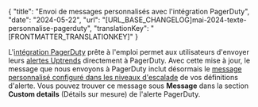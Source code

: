 {
  "title": "Envoi de messages personnalisés avec l'intégration PagerDuty",
  "date": "2024-05-22",
  "url": "[URL_BASE_CHANGELOG]mai-2024-texte-personnalise-pagerduty",
  "translationKey": "[FRONTMATTER_TRANSLATIONKEY]"
}

L'[intégration PagerDuty]([LINK_URL_1]) prête à l'emploi permet aux utilisateurs d'envoyer leurs [alertes Uptrends]([LINK_URL_2]) directement à PagerDuty. Avec cette mise à jour, le message que nous envoyons à PagerDuty inclut désormais le [message personnalisé configuré dans les niveaux d'escalade]([LINK_URL_3]) de vos définitions d'alerte. Vous pouvez trouver ce message sous **Message** dans la section **Custom details** (Détails sur mesure) de l'alerte PagerDuty.